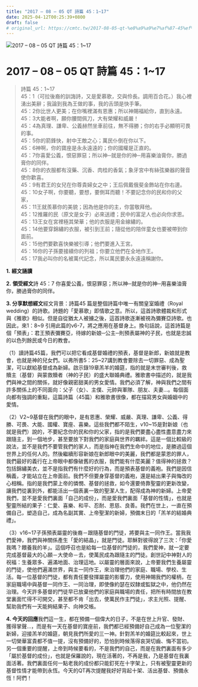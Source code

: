 ```yaml
---
title: "2017 – 08 – 05 QT 詩篇 45：1~17"
date: 2025-04-12T00:25:39+0800
draft: false
# original_url: https://cmtc.tw/2017-08-05-qt-%e8%a9%a9%e7%af%87-45%ef%bc%9a117
---
```


![2017 – 08 – 05 QT 詩篇 45：1~17](/images/qt.jpg   "2017 – 08 – 05 QT 詩篇 45：1~17")

# 2017 – 08 – 05 QT 詩篇 45：1~17

> 詩篇 45：1~17  
> 45：1（可拉後裔的訓誨詩，又是愛慕歌，交與伶長。調用百合花。）我心裡湧出美辭；我論到我為王做的事，我的舌頭是快手筆。  
> 45：2你比世人更美；在你嘴裡滿有恩惠；所以神賜福給你，直到永遠。  
> 45：3大能者啊，願你腰間佩刀，大有榮耀和威嚴！  
> 45：4為真理、謙卑、公義赫然坐車前往，無不得勝；你的右手必顯明可畏的事。  
> 45：5你的箭鋒快，射中王敵之心；萬民仆倒在你以下。  
> 45：6神啊，你的寶座是永永遠遠的；你的國權是正直的。  
> 45：7你喜愛公義，恨惡罪惡；所以神─就是你的神─用喜樂油膏你，勝過膏你的同伴。  
> 45：8你的衣服都有沒藥、沉香、肉桂的香氣；象牙宮中有絲弦樂器的聲音使你歡喜。  
> 45：9有君王的女兒在你尊貴婦女之中；王后佩戴俄斐金飾站在你右邊。  
> 45：10女子啊，你要聽，要想，要側耳而聽！不要記念你的民和你的父家，  
> 45：11王就羨慕你的美貌；因為他是你的主，你當敬拜他。  
> 45：12推羅的民（原文是女子）必來送禮；民中的富足人也必向你求恩。  
> 45：13王女在宮裡極其榮華；他的衣服是用金線繡的。  
> 45：14他要穿錦繡的衣服，被引到王前；隨從他的陪伴童女也要被帶到你面前。  
> 45：15他們要歡喜快樂被引導；他們要進入王宮。  
> 45：16你的子孫要接續你的列祖；你要立他們在全地作王。  
> 45：17我必叫你的名被萬代記念，所以萬民要永永遠遠稱謝你。

**1.** **經文誦讀**

**2.** **領受經文**詩 45：7 你喜愛公義，恨惡罪惡；所以神─就是你的神─用喜樂油膏你，勝過膏你的同伴。

**3. 分享默想經文**經文背景：詩篇45 篇是整個詩篇中唯一有關皇室婚禮（Royal wedding）的詩歌。詩題的「愛慕歌」即情歌之意。所以，這首詩歌體裁和形式與《雅歌》相似。但是自從猶太人被擄之後，這首詩歌逐漸被視為彌賽亞詩歌。也因此，來1：8~9 引用此篇的v6-7，將之應用在基督身上。換句話說，這首詩篇是個「預表」：君王預表彌賽亞，待嫁的新娘─公主─則預表屬神的子民，也就是忠誠的以色列餘民或今日的教會。

（1）讀詩篇45篇，我們可以把它看成基督婚禮的預表，基督是新郎，新娘就是教會，也就是神的兒女們。以弗所書5：25~27講到教會要除去一切罪惡、成為聖潔，可以獻給基督成為新婦。啟示錄19章羔羊的婚筵，指的就是末世審判後，救贖主（基督）與蒙救贖者（神的子民）的盛大聯婚典禮。雅歌書中描述的，就是我們與神之間的關係，就好像親密甜美的男女愛情。我們必須了解，神與我們之間有許多關係上的不同面向：父子（女）、主僕、元帥與軍隊、朋友、夫妻…。每個面向都有強調的重點，這篇詩篇（45篇）和雅歌書很像，都在描寫男女與婚姻中的愛情。

（2）V2~9基督在我們的眼中，是有恩惠、榮耀、威嚴、真理、謙卑、公義、得勝、可畏、大能、國權、寶座、喜樂。這些我們都不陌生，v10~15是對新娘（也就是我們）說的，不要紀念你的民和你的父家，指的是我們要盡心盡性盡意盡力來跟隨主，到一個地步，甚至要放下對我們的家庭與世界的羈絆。這是一個比較級的說法，並不是我們不要管我們的家人，而是指神在我們生命中的地位，是勝過這個世界上的任何人的。然後繼續形容新娘在新郎眼中的美麗，我們都是蒙恩的罪人，我們最好的義行在上帝眼中都像破舊的衣服，我們能有什麼美麗？值得神的拯救？包括錦繡美衣，並不是指我們有什麼好的行為，而是預表基督的義袍。我們是因信稱義，才能站立在上帝面前。我們不但要身穿基督的義袍，還是結出果子與悔改的心相稱。指的是我們蒙上帝的憐憫、基督的拯救，如今還要倚靠聖靈的更新改變，讓我們從裏到外，都能活出一個表裏一致的聖潔人生，配得成為神的新婦。上帝愛我們，並不是愛我們裏面「自己的成份」，而是愛我們裏面「基督的性情」，也就是聖靈所結的果子：仁愛、喜樂、和平、忍耐、恩慈、良善。我們在世上，一直在預備自己，塑造自己，成為名副其實、上帝聖潔的新婦，預備末日的「羔羊的結婚典禮」。

（3）v16~17子孫預表屬靈的後裔－跟隨基督的門徒，將要與主一同作王。當我我們愛神，我們與神關係產生「愛的結晶」，就是門徒。耶穌對彼得說了三次：「你愛我嗎？餵養我的羊」。這個呼召也是給每一位基督的門徒的，我們愛神，就一定要完成基督最大的心願－大使命－去，使萬民成為跟隨主的門徒。創世記中神對人的祝福：生養眾多、遍滿地面、治理這地。以屬靈的層面來說，上帝要我們生養屬靈的門徒，使他們遍滿世界，與主一同作王，來治理他們的家庭、職場、學校、生活。每一位基督的門徒，都有責任要發揮屬靈的影響力，使用神賜我們的權柄，在家庭職場中與基督一同作王、一同治理，即使像約瑟在奴隸或監獄之中，他仍然在治理。今天許多基督的門徒早已放棄他們的家庭與職場的責任，把所有時間放在教堂裏面忙得不可開交，甚至都不肯「出去，使萬民作主門徒」，求主光照、提醒、幫助我們有一天能夠結果子、向神交帳。

**4. 今天的回應**我們這一生，都在預備一個偉大的日子，不是在世上升官、發財、獲得掌聲…，而是有一天在基督的寶座前，我們都已經預備好自己成為一位聖潔的新婦，迎接羔羊的婚筵，朝見我們所愛的三一神。針對羔羊的婚筵比較起來，世上一切榮華富貴都不值一提，沒有預備好的，恐怕到時候落得哀哭切齒、悔不當初。另一個重要的提醒，上帝到時候要看的，不是我們的自己，而是在我們裏面有多少「屬於基督的成份」，也就是保羅說的，現在活著的，不再是我，乃是基督在我裏面活著。我們裏面任何一點老我的成份都只能釘死在十字架上，只有被聖靈更新的基督性情才能帶到永恆。今天的QT再次提醒我好好背起十架、活出基督、預備永恆！阿們！